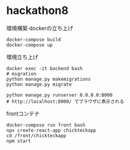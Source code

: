 # hackathon8
環境構築
dockerの立ち上げ
```
docker-compose build
docker-compose up
```


環境立ち上げ
```
docker exec -it backend bash
# migration
python manage.py makemigrations
python manage.py migrate

python manage.py runserver 0.0.0.0:8000
# http://localhost:8000/ でブラウザに表示される
```

frontコンテナ
```
docker-compose run front bash
npx create-react-app chickteckapp
cd /front/chickteckapp
npm start
```